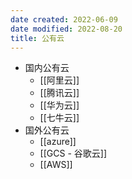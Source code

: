 ```yaml
---
date created: 2022-06-09
date modified: 2022-08-20
title: 公有云
---
```

- 国内公有云
	- [[阿里云]]
	- [[腾讯云]]
	- [[华为云]]
	- [[七牛云]]
- 国外公有云
	- [[azure]]
	- [[GCS - 谷歌云]]
	- [[AWS]]

